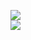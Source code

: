 [![](https://img.shields.io/badge/Made%20With-Github%20Spray-lightgrey.svg?style=for-the-badge&logo=github)](https://github.com/Annihil/github-spray#5090)  
[![](https://i.imgur.com/2DrTn0Z.gif)](https://github.com/Annihil/github-spray)